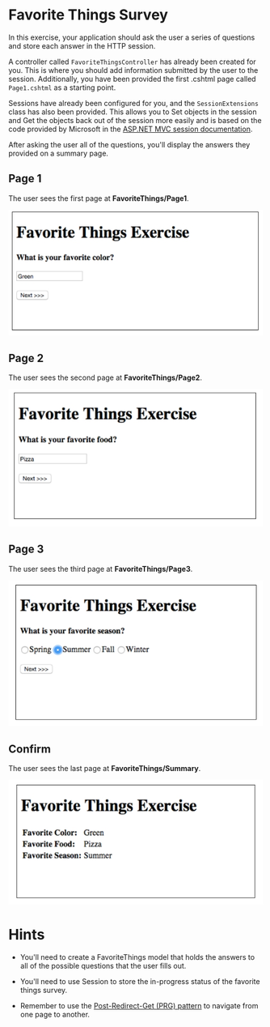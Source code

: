 ﻿# Favorite Things Survey

In this exercise, your application should ask the user a series of questions and store each answer in the HTTP session.

A controller called `FavoriteThingsController` has already been created for you. This is where you should add information submitted by the user to the session. Additionally, you have been provided the first .cshtml page called `Page1.cshtml` as a starting point.

Sessions have already been configured for you, and the `SessionExtensions` class has also been provided. This allows you to Set objects in the session and Get the objects back out of the session more easily and is based on the code provided by Microsoft in the [ASP.NET MVC session documentation](https://docs.microsoft.com/en-us/aspnet/core/fundamentals/app-state).

After asking the user all of the questions, you'll display the answers they provided on a summary page.

## Page 1

The user sees the first page at **FavoriteThings/Page1**.

![Page 1](etc/page1.jpg)

## Page 2

The user sees the second page at **FavoriteThings/Page2**.

![Page 1](etc/page2.jpg)

## Page 3

The user sees the third page at **FavoriteThings/Page3**.

![Page 1](etc/page3.jpg)

## Confirm

The user sees the last page at **FavoriteThings/Summary**.

![Page 1](etc/summary.jpg)


# Hints

* You'll need to create a FavoriteThings model that holds the answers to all of the possible questions that the user fills out.

* You'll need to use Session to store the in-progress status of the favorite things survey.

* Remember to use the [Post-Redirect-Get (PRG) pattern][post-redirect-get pattern] to navigate from one page to another.

[ASP.NET session documentation]: https://docs.microsoft.com/en-us/aspnet/core/fundamentals/app-state?view=aspnetcore-2.1#session-state
[post-redirect-get pattern]: https://en.wikipedia.org/wiki/Post/Redirect/Get